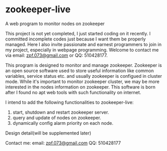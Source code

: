 # zookeeper-live
A web program to monitor nodes on zookeeper

This project is not yet completed, I just started coding on it recently. I committed incomplete codes just because I want them be properly managed. Here I also invite passionate and earnest programmers to join in my project, especially in webpage programming. Welcome to contact me via email: zpf.073@gmail.com or QQ: 510428177.

This program is designed to monitor and manage zookeeper. Zookeeper is an open source software used to store useful information like common variables, service status etc. and usually zookeeper is configued in cluster mode. While it's important to monitor zookeeper cluster, we may be more interested in the nodes information on zookeeper. This software is born after I found no apt web tools with such functionality on internet.

I intend to add the following functionalities to zookeeper-live:

1. start, shutdown and restart zookeeper server.
2. query and update of nodes on zookeeper.
3. dynamically config alarm priority on each node.

Design detail(will be supplemented later)

Contact me:
email: zpf.073@gmail.com
QQ: 510428177
